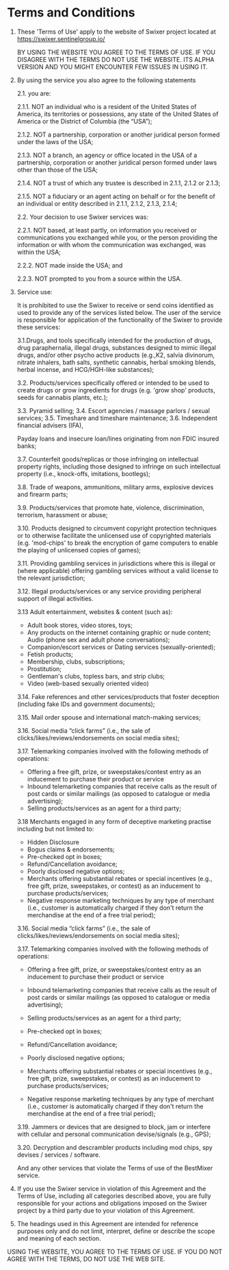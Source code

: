 Terms and Conditions
==

1. These 'Terms of Use' apply to the website of Swixer project located at https://swixer.sentinelgroup.io/ 

    BY USING THE WEBSITE YOU AGREE TO THE TERMS OF USE. IF YOU DISAGREE WITH THE TERMS DO NOT USE THE WEBSITE. ITS ALPHA VERSION AND YOU MIGHT ENCOUNTER FEW ISSUES IN USING IT.

2. By using the service you also agree to the following statements

    2.1. you are:

    2.1.1. NOT an individual who is a resident of the United States of America, its territories or possessions, any state of the United States of America or the District of Columbia (the “USA”);
    
    2.1.2. NOT a partnership, corporation or another juridical person formed under the laws of the USA;
    
    2.1.3. NOT a branch, an agency or office located in the USA of a partnership, corporation or another juridical person formed under laws other than those of the USA;
    
    2.1.4. NOT a trust of which any trustee is described in 2.1.1, 2.1.2 or 2.1.3;
    
    2.1.5. NOT a fiduciary or an agent acting on behalf or for the benefit of an individual or entity described in 2.1.1, 2.1.2, 2.1.3, 2.1.4;
    
    2.2. Your decision to use Swixer services was:
    
    2.2.1. NOT based, at least partly, on information you received or communications you exchanged while you, or the person providing the information or with whom the communication was exchanged, was within the USA;
    
    2.2.2. NOT made inside the USA; and
    
    2.2.3. NOT prompted to you from a source within the USA.

3. Service use:

    It is prohibited to use the Swixer to receive or send coins identified as used to provide any of the services listed below. The user of the service is responsible for application of the functionality of the Swixer to provide these services:

    3.1.Drugs, and tools specifically intended for the production of drugs, drug paraphernalia, illegal drugs, substances designed to mimic illegal drugs, and/or other psycho active products (e.g.,K2, salvia divinorum, nitrate inhalers, bath salts, synthetic cannabis, herbal smoking blends, herbal incense, and HCG/HGH-like substances);

    3.2. Products/services specifically offered or intended to be used to create drugs or grow ingredients for drugs (e.g. 'grow shop' products, seeds for cannabis plants, etc.);

    3.3. Pyramid selling;
    3.4. Escort agencies / massage parlors / sexual services;
    3.5. Timeshare and timeshare maintenance;
    3.6. Independent financial advisers (IFA), 

    Payday loans and insecure loan/lines originating from non FDIC insured     banks;

    3.7. Counterfeit goods/replicas or those infringing on intellectual property rights, including those designed to infringe on such intellectual property (i.e., knock-offs, imitations, bootlegs);

    3.8. Trade of weapons, ammunitions, military arms, explosive devices and firearm parts;

    3.9. Products/services that promote hate, violence, discrimination, terrorism, harassment or abuse;

    3.10. Products designed to circumvent copyright protection techniques or to otherwise facilitate the unlicensed use of copyrighted materials (e.g. 'mod-chips' to break the encryption of game computers to enable the playing of unlicensed copies of games);

    3.11. Providing gambling services in jurisdictions where this is illegal or (where applicable) offering gambling services without a valid license to the relevant jurisdiction;

    3.12. Illegal products/services or any service providing peripheral support of illegal activities.

    3.13 Adult entertainment, websites & content (such as):

    - Adult book stores, video stores, toys;
    - Any products on the internet containing graphic or nude content;    Audio (phone sex and adult phone conversations);
    - Companion/escort services or Dating services (sexually-oriented);
    - Fetish products;
    - Membership, clubs, subscriptions;
    - Prostitution;
    - Gentleman's clubs, topless bars, and strip clubs;
    - Video (web-based sexually oriented video)

    3.14. Fake references and other services/products that foster deception (including fake IDs and government documents);

    3.15. Mail order spouse and international match-making services;
    
    3.16. Social media “click farms” (i.e., the sale of clicks/likes/reviews/endorsements on social media sites);
    
    3.17. Telemarking companies involved with the following methods of operations:

    - Offering a free gift, prize, or sweepstakes/contest entry as an inducement to purchase their product or service
    - Inbound telemarketing companies that receive calls as the result of post cards or similar mailings (as opposed to catalogue or media advertising);
    - Selling products/services as an agent for a third party;

    3.18 Merchants engaged in any form of deceptive marketing practise including but not limited to:

    - Hidden Disclosure
    - Bogus claims & endorsements;
    - Pre-checked opt in boxes;
    - Refund/Cancellation avoidance;
    - Poorly disclosed negative options;
    - Merchants offering substantial rebates or special incentives (e.g., free gift, prize, 
        sweepstakes, or contest) as an inducement to purchase products/services;
    - Negative response marketing techniques by any type of merchant (i.e., customer is automatically charged if they don't return the merchandise at the end of a free trial period);

    
    3.16. Social media “click farms” (i.e., the sale of clicks/likes/reviews/endorsements on social media sites);
    
    3.17. Telemarking companies involved with the following methods of operations:

    - Offering a free gift, prize, or sweepstakes/contest entry as an inducement to purchase their product or service
    - Inbound telemarketing companies that receive calls as the result of post cards or similar mailings (as opposed to catalogue or media advertising);
    - Selling products/services as an agent for a third party;

    - Pre-checked opt in boxes;
    - Refund/Cancellation avoidance;
    - Poorly disclosed negative options;
    - Merchants offering substantial rebates or special incentives (e.g., free gift, prize, 
        sweepstakes, or contest) as an inducement to purchase products/services;
    - Negative response marketing techniques by any type of merchant (i.e., customer is automatically charged if they don't return the merchandise at the end of a free trial period);

    3.19. Jammers or devices that are designed to block, jam or interfere with cellular and personal communication devise/signals (e.g., GPS);

    3.20. Decryption and descrambler products including mod chips, spy devises / services / software.

    And any other services that violate the Terms of use of the BestMixer service.

4. If you use the Swixer service in violation of this Agreement and the Terms of Use, including all categories described above, you are fully responsible for your actions and obligations imposed on the Swixer project by a third party due to your violation of this Agreement.

5. The headings used in this Agreement are intended for reference purposes only and do not limit, interpret, define or describe the scope and meaning of each section.

USING THE WEBSITE, YOU AGREE TO THE TERMS OF USE. IF YOU DO NOT AGREE WITH THE TERMS, DO NOT USE THE WEB SITE.
